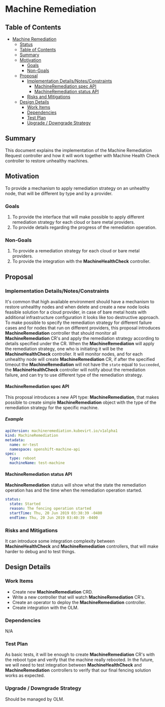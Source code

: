 # Machine Remediation

## Table of Contents

* [Machine Remediation](#machine-remediation)
  * [Status](#status)
  * [Table of Contents](#table-of-contents)
  * [Summary](#summary)
  * [Motivation](#motivation)
    * [Goals](#goals)
    * [Non-Goals](#non-goals)
  * [Proposal](#proposal)
    * [Implementation Details/Notes/Constraints](#implementation-detailsnotesconstraints)
      * [MachineRemediation spec API](#MachineRemediation-spec-api)
      * [MachineRemediation status API](#MachineRemediation-status-api)
    * [Risks and Mitigations](#risks-and-mitigations)
  * [Design Details](#design-details)
    * [Work Items](#work-items)
    * [Dependencies](#dependencies)
    * [Test Plan](#test-plan)
    * [Upgrade / Downgrade Strategy](#upgrade--downgrade-strategy)

## Summary

This document explains the implementation of the Machine Remediation Request controller and
how it will work together with Machine Health Check controller to restore unhealthy machines.

## Motivation

To provide a mechanism to apply remediation strategy on an unhealthy node, that will be different by type and by a provider.

### Goals

1. To provide the interface that will make possible to apply different remediation strategy for each cloud or bare metal providers.
2. To provide details regarding the progress of the remediation operation.

### Non-Goals

1. To provide a remediation strategy for each cloud or bare metal providers.
2. To provide the integration with the **MachineHealthCheck** controller.

## Proposal

### Implementation Details/Notes/Constraints

It's common that high available environment should have a mechanism to restore unhealthy nodes and when delete and create a new node looks feasible solution for a cloud provider, in case of bare metal hosts with additional infrastructure configuration it looks like too destructive approach.
To make possible to specify the remediation strategy for different failure cases and for nodes that run on different providers, this proposal introduces **MachineRemediation** controller that should monitor all **MachineRemediation** CR's and apply the remediation strategy according to details specified under the CR.
When the **MachineRemediation** will apply the remediation strategy, one who is initiating it will be the **MachineHealthCheck** controller. It will monitor nodes, and for each unhealthy node will create **MachineRemediation** CR, if after the specified timeout the **MachineRemediation** will not have the `state` equal to `Succeeded`, the **MachineHealthCheck** controller will notify about the remediation failure, and can try to use different type of the remediation strategy.

#### MachineRemediation spec API

This proposal introduces a new API type: **MachineRemediation**, that makes possible to create simple **MachineRemediation** object with the type of the remediation strategy for the specific machine.

##### Example

```yaml
apiVersion: machineremediation.kubevirt.io/v1alpha1
kind: MachineRemediation
metadata:
  name: mr-test
  namespace: openshift-machine-api
spec:
  type: reboot
  machineName: test-machine
```

#### MachineRemediation status API

**MachineRemediation** status will show what the state the remediation operation has and the time when the remediation operation started.

```yaml
status:
  state: Started
  reason: The fencing operation started
  startTime: Thu, 20 Jun 2019 03:38:39 -0400
  endTime: Thu, 20 Jun 2019 03:40:39 -0400
```

### Risks and Mitigations

It can introduce some integration complexity between **MachineHealthCheck** and **MachineRemediation** controllers,
that will make harder to debug and to test things.

## Design Details

### Work Items

* Create new **MachineRemediation** CRD.
* Write a new controller that will watch **MachineRemediation** CR's.
* Create an operator to deploy the **MachineRemediation** controller.
* Create integration with the OLM.

### Dependencies

N/A

### Test Plan

As basic tests, it will be enough to create **MachineRemediation** CR's with the reboot type and verify that the machine really rebooted. In the future, we will need to test integration between **MachineHealthCheck** and **MachineRemediation** controllers to verify that our final fencing solution works as expected.

### Upgrade / Downgrade Strategy

Should be managed by OLM.
